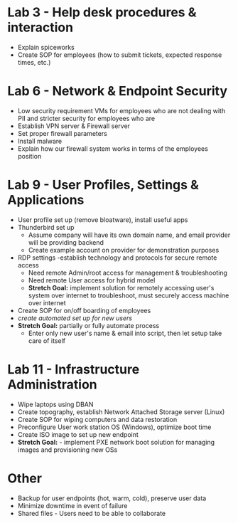 # Lab 3 - Help desk procedures & interaction
- Explain spiceworks
- Create SOP for employees (how to submit tickets, expected response times, etc.)

# Lab 6 - Network & Endpoint Security
- Low security requirement VMs for employees who are not dealing with PII and stricter security for employees who are
- Establish VPN server & Firewall server
- Set proper firewall parameters
- Install malware
- Explain how our firewall system works in terms of the employees position


# Lab 9 - User Profiles, Settings & Applications
- User profile set up (remove bloatware), install useful apps
- Thunderbird set up
  - Assume company will have its own domain name, and email provider will be providing backend
  - Create  example account on provider for demonstration purposes
- RDP settings -establish technology and protocols for secure remote access
  - Need remote Admin/root access for management & troubleshooting
  - Need remote User access for hybrid model
  - **Stretch Goal:** implement solution for remotely accessing user's system over internet to troubleshoot, must securely access machine over internet
- Create SOP for on/off boarding of employees
- *create automated set up for new users*
- **Stretch Goal:** partially or fully automate  process
  - Enter only new user's name & email into script, then let setup take care of itself

# Lab 11 - Infrastructure Administration
- Wipe laptops using DBAN
- Create topography, establish Network Attached Storage server (Linux)
- Create SOP for wiping computers and data restoration
- Preconfigure User work station OS (Windows), optimize boot time
- Create ISO image to set up new endpoint
- **Stretch Goal:** - implement PXE network boot solution for managing images and provisioning new OSs


# Other
- Backup for user endpoints (hot, warm, cold), preserve user data
- Minimize downtime in event of failure
- Shared files - Users need to be able to collaborate

